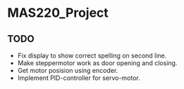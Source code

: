 # MAS220_Project

## TODO
- Fix display to show correct spelling on second line.
- Make steppermotor work as door opening and closing.
- Get motor posision using encoder.
- Implement PID-controller for servo-motor.